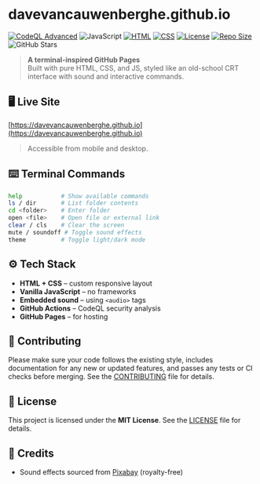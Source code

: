 # davevancauwenberghe.github.io

[![CodeQL Advanced](https://github.com/davevancauwenberghe/davevancauwenberghe.github.io/actions/workflows/codeql.yml/badge.svg)](https://github.com/davevancauwenberghe/davevancauwenberghe.github.io/actions/workflows/codeql.yml)
![JavaScript](https://img.shields.io/badge/Language-JavaScript-yellow.svg)
[![HTML](https://img.shields.io/badge/HTML-5-orange?logo=html5&logoColor=white&style=flat-square)](#)
[![CSS](https://img.shields.io/badge/CSS-3-blue?logo=css3&logoColor=white&style=flat-square)](#)
[![License](https://img.shields.io/github/license/davevancauwenberghe/davevancauwenberghe.github.io?style=flat-square)](LICENSE)
[![Repo Size](https://img.shields.io/github/repo-size/davevancauwenberghe/davevancauwenberghe.github.io?style=flat-square)](https://github.com/davevancauwenberghe/davevancauwenberghe.github.io)
![GitHub Stars](https://img.shields.io/github/stars/davevancauwenberghe/davevancauwenberghe.github.io)

> **A terminal-inspired GitHub Pages**  
> Built with pure HTML, CSS, and JS, styled like an old-school CRT interface with sound and interactive commands.

## 🖥️ Live Site

[https://davevancauwenberghe.github.io](https://davevancauwenberghe.github.io)

> Accessible from mobile and desktop.

## ⌨️ Terminal Commands

```bash
help           # Show available commands
ls / dir       # List folder contents
cd <folder>    # Enter folder
open <file>    # Open file or external link
clear / cls    # Clear the screen
mute / soundoff # Toggle sound effects
theme          # Toggle light/dark mode
```

## ⚙️ Tech Stack

- **HTML + CSS** – custom responsive layout  
- **Vanilla JavaScript** – no frameworks  
- **Embedded sound** – using `<audio>` tags  
- **GitHub Actions** – CodeQL security analysis  
- **GitHub Pages** – for hosting

## 🤝 Contributing

Please make sure your code follows the existing style, includes documentation for any new or updated features, and passes any tests or CI checks before merging. See the [CONTRIBUTING](CONTRIBUTING.md) file for details.

## 📄 License

This project is licensed under the **MIT License**. See the [LICENSE](LICENSE) file for details.

## 🧠 Credits

- Sound effects sourced from [Pixabay](https://pixabay.com/sound-effects/) (royalty-free)
